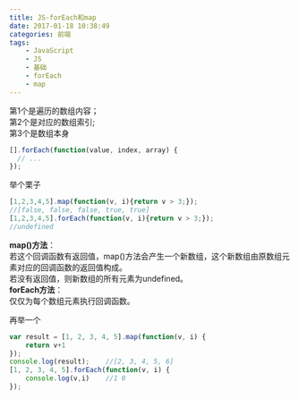 ```yaml
---
title: JS-forEach和map
date: 2017-01-18 10:38:49
categories: 前端
tags:
    - JavaScript
    - JS
    - 基础
    - forEach
    - map
---
```

第1个是遍历的数组内容；   
第2个是对应的数组索引;   
第3个是数组本身   
```javascript
[].forEach(function(value, index, array) {
  // ...
});
```
举个栗子
```javascript
[1,2,3,4,5].map(function(v, i){return v > 3;});
//[false, false, false, true, true]
[1,2,3,4,5].forEach(function(v, i){return v > 3;});
//undefined
```
**map()方法**：   
若这个回调函数有返回值，map()方法会产生一个新数组，这个新数组由原数组元素对应的回调函数的返回值构成。   
若没有返回值，则新数组的所有元素为undefined。   
**forEach方法**：   
仅仅为每个数组元素执行回调函数。   

再举一个
```javascript
var result = [1, 2, 3, 4, 5].map(function(v, i) {
    return v+1
});
console.log(result);    //[2, 3, 4, 5, 6]
[1, 2, 3, 4, 5].forEach(function(v, i) {
    console.log(v,i)    //1 0
});
```
